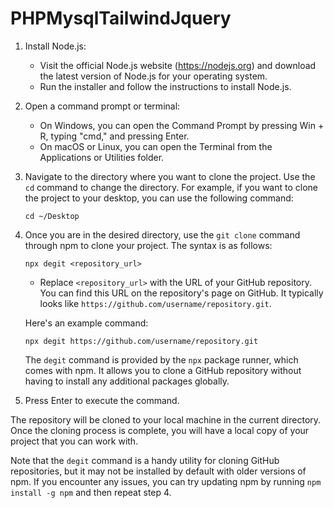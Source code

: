 # PHPMysqlTailwindJquery

1. Install Node.js:
   - Visit the official Node.js website (https://nodejs.org) and download the latest version of Node.js for your operating system.
   - Run the installer and follow the instructions to install Node.js.

2. Open a command prompt or terminal:
   - On Windows, you can open the Command Prompt by pressing Win + R, typing "cmd," and pressing Enter.
   - On macOS or Linux, you can open the Terminal from the Applications or Utilities folder.

3. Navigate to the directory where you want to clone the project. Use the `cd` command to change the directory. For example, if you want to clone the project to your desktop, you can use the following command:
   ```
   cd ~/Desktop
   ```

4. Once you are in the desired directory, use the `git clone` command through npm to clone your project. The syntax is as follows:
   ```
   npx degit <repository_url>
   ```

   - Replace `<repository_url>` with the URL of your GitHub repository. You can find this URL on the repository's page on GitHub. It typically looks like `https://github.com/username/repository.git`.

   Here's an example command:
   ```
   npx degit https://github.com/username/repository.git
   ```

   The `degit` command is provided by the `npx` package runner, which comes with npm. It allows you to clone a GitHub repository without having to install any additional packages globally.

5. Press Enter to execute the command.

The repository will be cloned to your local machine in the current directory. Once the cloning process is complete, you will have a local copy of your project that you can work with.

Note that the `degit` command is a handy utility for cloning GitHub repositories, but it may not be installed by default with older versions of npm. If you encounter any issues, you can try updating npm by running `npm install -g npm` and then repeat step 4.